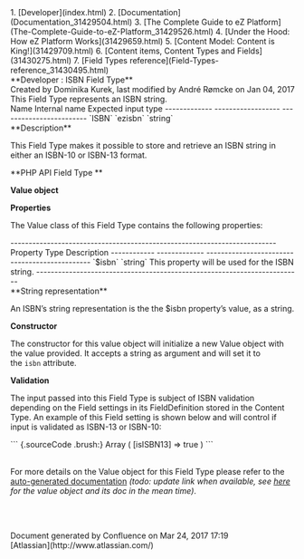 <div id="page">
<div id="main" class="aui-page-panel">
<div id="main-header">
<div id="breadcrumb-section">
1.  [Developer](index.html)
2.  [Documentation](Documentation_31429504.html)
3.  [The Complete Guide to eZ
    Platform](The-Complete-Guide-to-eZ-Platform_31429526.html)
4.  [Under the Hood: How eZ Platform Works](31429659.html)
5.  [Content Model: Content is King!](31429709.html)
6.  [Content items, Content Types and Fields](31430275.html)
7.  [Field Types reference](Field-Types-reference_31430495.html)

</div>
**Developer : ISBN Field Type**

</div>
<div id="content" class="view">
<div class="page-metadata">
Created by Dominika Kurek, last modified by André Rømcke on Jan 04, 2017

</div>
<div id="main-content" class="wiki-content group">
<div class="contentLayout2">
<div class="columnLayout two-right-sidebar"
data-layout="two-right-sidebar">
<div class="cell normal" data-type="normal">
<div class="innerCell">
This Field Type represents an ISBN string.

<div class="table-wrap">
  Name          Internal name      Expected input type
  ------------- ------------------ ------------------------
  `ISBN`        `ezisbn`           `string`

</div>
**Description**

This Field Type makes it possible to store and retrieve an ISBN string
in either an ISBN-10 or ISBN-13 format.

**PHP API Field Type **

**Value object**

**Properties**

The Value class of this Field Type contains the following properties:

<div class="table-wrap">
  -------------------------------------------------------------------------
  Property     Type          Description
  ------------ ------------- ----------------------------------------------
  `$isbn`      `string`      This property will be used for the ISBN
                             string.
  -------------------------------------------------------------------------

</div>
**String representation**

An ISBN’s string representation is the the \$isbn property’s value, as a
string.

**Constructor**

The constructor for this value object will initialize a new Value object
with the value provided. It accepts a string as argument and will set it
to the `isbn` attribute.

**Validation**

The input passed into this Field Type is subject of ISBN validation
depending on the Field settings in its FieldDefinition stored in the
Content Type. An example of this Field setting is shown below and will
control if input is validated as ISBN-13 or ISBN-10:

<div class="code panel pdl" style="border-width: 1px;">
<div class="codeContent panelContent pdl">
``` {.sourceCode .brush:}
Array
(
    [isISBN13] => true
)
```

</div>
</div>
 

For more details on the Value object for this Field Type please refer to
the [auto-generated
documentation](http://apidoc.ez.no/doxygen/trunk/NS/html/classeZ_1_1Publish_1_1Core_1_1FieldType_1_1ISBN_1_1Value.html)
*(todo: update link when available, see
[here](https://github.com/ezsystems/ezpublish-kernel/blob/master/eZ/Publish/Core/FieldType/ISBN/Value.php)*
*for the value object and its doc in the mean time)*.

 

</div>
</div>
<div class="cell aside" data-type="aside">
<div class="innerCell">
 

</div>
</div>
</div>
</div>
</div>
</div>
</div>
<div id="footer" role="contentinfo">
<div class="section footer-body">
Document generated by Confluence on Mar 24, 2017 17:19

<div id="footer-logo">
[Atlassian](http://www.atlassian.com/)

</div>
</div>
</div>
</div>

